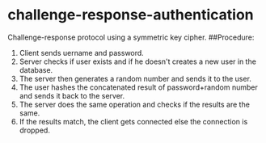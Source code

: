 # challenge-response-authentication
Challenge-response protocol using a symmetric key cipher.
##Procedure:
1. Client sends uername and password.
2. Server checks if user exists and if he doesn't creates a new user in the database.
3. The server then generates a random number and sends it to the user.
4. The user hashes the concatenated result of password+random number and sends it back to the server. 
5. The server does the same operation and checks if the results are the same.
6. If the results match, the client gets connected else the connection is dropped.
